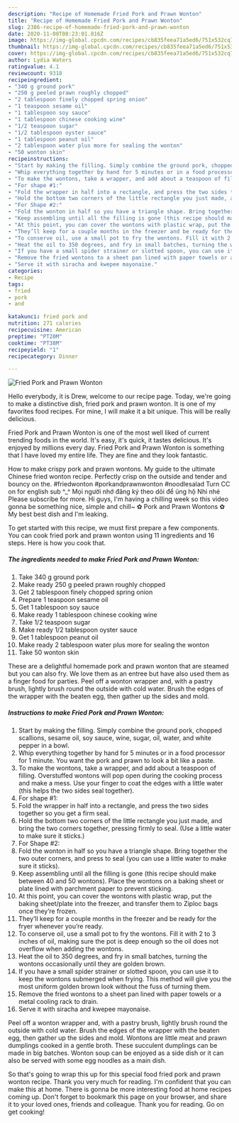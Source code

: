 ```yaml
---
description: "Recipe of Homemade Fried Pork and Prawn Wonton"
title: "Recipe of Homemade Fried Pork and Prawn Wonton"
slug: 2386-recipe-of-homemade-fried-pork-and-prawn-wonton
date: 2020-11-08T08:23:01.816Z
image: https://img-global.cpcdn.com/recipes/cb835feea71a5ed6/751x532cq70/fried-pork-and-prawn-wonton-recipe-main-photo.jpg
thumbnail: https://img-global.cpcdn.com/recipes/cb835feea71a5ed6/751x532cq70/fried-pork-and-prawn-wonton-recipe-main-photo.jpg
cover: https://img-global.cpcdn.com/recipes/cb835feea71a5ed6/751x532cq70/fried-pork-and-prawn-wonton-recipe-main-photo.jpg
author: Lydia Waters
ratingvalue: 4.1
reviewcount: 9318
recipeingredient:
- "340 g ground pork"
- "250 g peeled prawn roughly chopped"
- "2 tablespoon finely chopped spring onion"
- "1 teaspoon sesame oil"
- "1 tablespoon soy sauce"
- "1 tablespoon chinese cooking wine"
- "1/2 teaspoon sugar"
- "1/2 tablespoon oyster sauce"
- "1 tablespoon peanut oil"
- "2 tablespoon water plus more for sealing the wonton"
- "50 wonton skin"
recipeinstructions:
- "Start by making the filling. Simply combine the ground pork, chopped scallions, sesame oil, soy sauce, wine, sugar, oil, water, and white pepper in a bowl."
- "Whip everything together by hand for 5 minutes or in a food processor for 1 minute. You want the pork and prawn to look a bit like a paste."
- "To make the wontons, take a wrapper, and add about a teaspoon of filling. Overstuffed wontons will pop open during the cooking process and make a mess. Use your finger to coat the edges with a little water (this helps the two sides seal together)."
- "For shape #1:"
- "Fold the wrapper in half into a rectangle, and press the two sides together so you get a firm seal."
- "Hold the bottom two corners of the little rectangle you just made, and bring the two corners together, pressing firmly to seal. (Use a little water to make sure it sticks.)"
- "For Shape #2:"
- "Fold the wonton in half so you have a triangle shape. Bring together the two outer corners, and press to seal (you can use a little water to make sure it sticks)."
- "Keep assembling until all the filling is gone (this recipe should make between 40 and 50 wontons). Place the wontons on a baking sheet or plate lined with parchment paper to prevent sticking."
- "At this point, you can cover the wontons with plastic wrap, put the baking sheet/plate into the freezer, and transfer them to Ziploc bags once they’re frozen."
- "They’ll keep for a couple months in the freezer and be ready for the fryer whenever you’re ready."
- "To conserve oil, use a small pot to fry the wontons. Fill it with 2 to 3 inches of oil, making sure the pot is deep enough so the oil does not overflow when adding the wontons."
- "Heat the oil to 350 degrees, and fry in small batches, turning the wontons occasionally until they are golden brown."
- "If you have a small spider strainer or slotted spoon, you can use it to keep the wontons submerged when frying. This method will give you the most uniform golden brown look without the fuss of turning them."
- "Remove the fried wontons to a sheet pan lined with paper towels or a metal cooling rack to drain."
- "Serve it with siracha and kwepee mayonaise."
categories:
- Recipe
tags:
- fried
- pork
- and

katakunci: fried pork and 
nutrition: 271 calories
recipecuisine: American
preptime: "PT20M"
cooktime: "PT38M"
recipeyield: "1"
recipecategory: Dinner

---
```



![Fried Pork and Prawn Wonton](https://img-global.cpcdn.com/recipes/cb835feea71a5ed6/751x532cq70/fried-pork-and-prawn-wonton-recipe-main-photo.jpg)

Hello everybody, it is Drew, welcome to our recipe page. Today, we're going to make a distinctive dish, fried pork and prawn wonton. It is one of my favorites food recipes. For mine, I will make it a bit unique. This will be really delicious.

Fried Pork and Prawn Wonton is one of the most well liked of current trending foods in the world. It's easy, it's quick, it tastes delicious. It's enjoyed by millions every day. Fried Pork and Prawn Wonton is something that I have loved my entire life. They are fine and they look fantastic.

How to make crispy pork and prawn wontons. My guide to the ultimate Chinese fried wonton recipe. Perfectly crisp on the outside and tender and bouncy on the. #friedwonton #porkandprawnwonton #noodlesalad Turn CC on for english sub ^_^ Mọi người nhớ đăng ký theo dõi để ủng hộ Nhi nhé Please subscribe for more. Hi guys, I&#39;m having a chilling week so this video gonna be something nice, simple and chill~ ✿ Pork and Prawn Wontons ✿ My best best dish and I&#39;m leaking.


To get started with this recipe, we must first prepare a few components. You can cook fried pork and prawn wonton using 11 ingredients and 16 steps. Here is how you cook that.

<!--inarticleads1-->

##### The ingredients needed to make Fried Pork and Prawn Wonton:

1. Take 340 g ground pork
1. Make ready 250 g peeled prawn roughly chopped
1. Get 2 tablespoon finely chopped spring onion
1. Prepare 1 teaspoon sesame oil
1. Get 1 tablespoon soy sauce
1. Make ready 1 tablespoon chinese cooking wine
1. Take 1/2 teaspoon sugar
1. Make ready 1/2 tablespoon oyster sauce
1. Get 1 tablespoon peanut oil
1. Make ready 2 tablespoon water plus more for sealing the wonton
1. Take 50 wonton skin


These are a delightful homemade pork and prawn wonton that are steamed but you can also fry. We love them as an entree but have also used them as a finger food for parties. Peel off a wonton wrapper and, with a pastry brush, lightly brush round the outside with cold water. Brush the edges of the wrapper with the beaten egg, then gather up the sides and mold. 

<!--inarticleads2-->

##### Instructions to make Fried Pork and Prawn Wonton:

1. Start by making the filling. Simply combine the ground pork, chopped scallions, sesame oil, soy sauce, wine, sugar, oil, water, and white pepper in a bowl.
1. Whip everything together by hand for 5 minutes or in a food processor for 1 minute. You want the pork and prawn to look a bit like a paste.
1. To make the wontons, take a wrapper, and add about a teaspoon of filling. Overstuffed wontons will pop open during the cooking process and make a mess. Use your finger to coat the edges with a little water (this helps the two sides seal together).
1. For shape #1:
1. Fold the wrapper in half into a rectangle, and press the two sides together so you get a firm seal.
1. Hold the bottom two corners of the little rectangle you just made, and bring the two corners together, pressing firmly to seal. (Use a little water to make sure it sticks.)
1. For Shape #2:
1. Fold the wonton in half so you have a triangle shape. Bring together the two outer corners, and press to seal (you can use a little water to make sure it sticks).
1. Keep assembling until all the filling is gone (this recipe should make between 40 and 50 wontons). Place the wontons on a baking sheet or plate lined with parchment paper to prevent sticking.
1. At this point, you can cover the wontons with plastic wrap, put the baking sheet/plate into the freezer, and transfer them to Ziploc bags once they’re frozen.
1. They’ll keep for a couple months in the freezer and be ready for the fryer whenever you’re ready.
1. To conserve oil, use a small pot to fry the wontons. Fill it with 2 to 3 inches of oil, making sure the pot is deep enough so the oil does not overflow when adding the wontons.
1. Heat the oil to 350 degrees, and fry in small batches, turning the wontons occasionally until they are golden brown.
1. If you have a small spider strainer or slotted spoon, you can use it to keep the wontons submerged when frying. This method will give you the most uniform golden brown look without the fuss of turning them.
1. Remove the fried wontons to a sheet pan lined with paper towels or a metal cooling rack to drain.
1. Serve it with siracha and kwepee mayonaise.


Peel off a wonton wrapper and, with a pastry brush, lightly brush round the outside with cold water. Brush the edges of the wrapper with the beaten egg, then gather up the sides and mold. Wontons are little meat and prawn dumplings cooked in a gentle broth. These succulent dumplings can be made in big batches. Wonton soup can be enjoyed as a side dish or it can also be served with some egg noodles as a main dish. 

So that's going to wrap this up for this special food fried pork and prawn wonton recipe. Thank you very much for reading. I'm confident that you can make this at home. There is gonna be more interesting food at home recipes coming up. Don't forget to bookmark this page on your browser, and share it to your loved ones, friends and colleague. Thank you for reading. Go on get cooking!
